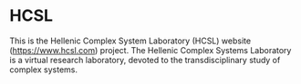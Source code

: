 # HCSL
This is the Hellenic Complex System Laboratory (HCSL) website (https://www.hcsl.com) project. 
The Hellenic Complex Systems Laboratory is a virtual  research laboratory, devoted to the transdisciplinary study of complex systems.
